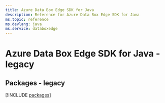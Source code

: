 ```yaml
---
title: Azure Data Box Edge SDK for Java
description: Reference for Azure Data Box Edge SDK for Java
ms.topic: reference
ms.devlang: java
ms.service: databoxedge
---
```

# Azure Data Box Edge SDK for Java - legacy
## Packages - legacy
[!INCLUDE [packages](data-box-edge-index.md)]

